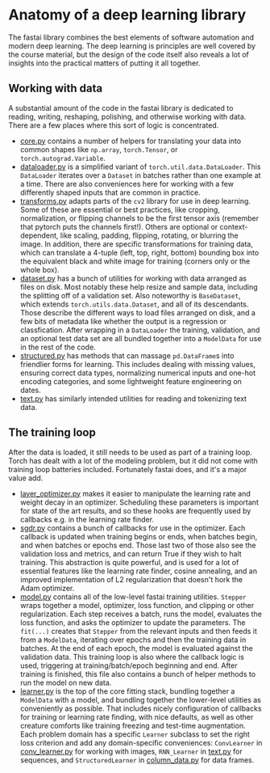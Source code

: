 # Anatomy of a deep learning library

The fastai library combines the best elements of software automation and modern deep learning. The deep learning is principles are well covered by the course material, but the design of the code itself also reveals a lot of insights into the practical matters of putting it all together.

## Working with data

A substantial amount of the code in the fastai library is dedicated to reading, writing, reshaping, polishing, and otherwise working with data. There are a few places where this sort of logic is concentrated.

* [core.py](../fastai/core.py) contains a number of helpers for translating your data into common shapes like `np.array`, `torch.Tensor`, or `torch.autograd.Variable`.
* [dataloader.py](../fastai/dataloader.py) is a simplified variant of `torch.util.data.DataLoader`. This `DataLoader` iterates over a `Dataset` in batches rather than one example at a time. There are also conveniences here for working with a few differently shaped inputs that are common in practice.
* [transforms.py](../fastai/transforms.py) adapts parts of the `cv2` library for use in deep learning. Some of these are essential or best practices, like cropping, normalization, or flipping channels to be the first tensor axis (remember that pytorch puts the channels first!). Others are optional or context-dependent, like scaling, padding, flipping, rotating, or blurring the image. In addition, there are specific transformations for training data, which can translate a 4-tuple (left, top, right, bottom) bounding box into the equivalent black and white image for training (corners only or the whole box).
* [dataset.py](../fastai/dataset.py) has a bunch of utilities for working with data arranged as files on disk. Most notably these help resize and sample data, including the splitting off of a validation set. Also noteworthy is `BaseDataset`, which extends `torch.utils.data.Dataset`, and all of its descendants. Those describe the different ways to load files arranged on disk, and a few bits of metadata like whether the output is a regression or classfication. After wrapping in a `DataLoader` the training, validation, and an optional test data set are all bundled together into a `ModelData` for use in the rest of the code.
* [structured.py](../fastai/structured.py) has methods that can massage `pd.DataFrame`s into friendlier forms for learning. This includes dealing with missing values, ensuring correct data types, normalizing numerical inputs and one-hot encoding categories, and some lightweight feature engineering on dates.
* [text.py](../fastai/text.py) has similarly intended utilities for reading and tokenizing text data.

## The training loop

After the data is loaded, it still needs to be used as part of a training loop. Torch has dealt with a lot of the modeling problem, but it did not come with training loop batteries included. Fortunately fastai does, and it's a major value add.

* [layer_optimizer.py](../fastai/layer_optimizer.py) makes it easier to manipulate the learning rate and weight decay in an optimizer. Scheduling these parameters is important for state of the art results, and so these hooks are frequently used by callbacks e.g. in the learning rate finder.
* [sgdr.py](../fastai/sgdr.py) contains a bunch of callbacks for use in the optimizer. Each callback is updated when training begins or ends, when batches begin, and when batches or epochs end. Those last two of those also see the validation loss and metrics, and can return True if they wish to halt training. This abstraction is quite powerful, and is used for a lot of essential features like the learning rate finder, cosine annealing, and an improved implementation of L2 regularization that doesn't hork the Adam optimizer.
* [model.py](../fastai/model.py) contains all of the low-level fastai training utilities. `Stepper` wraps together a model, optimizer, loss function, and clipping or other regularization. Each step receives a batch, runs the model, evaluates the loss function, and asks the optimizer to update the parameters. The `fit(...)` creates that `Stepper` from the relevant inputs and then feeds it from a `ModelData`, iterating over epochs and then the training data in batches. At the end of each epoch, the model is evaluated against the validation data. This training loop is also where the callback logic is used, triggering at training/batch/epoch beginning and end. After training is finished, this file also contains a bunch of helper methods to run the model on new data.
* [learner.py](../fastai/learner.py) is the top of the core fitting stack, bundling together a `ModelData` with a model, and bundling together the lower-level utilities as conveniently as possible. That includes nicely configuration of callbacks for training or learning rate finding, with nice defaults, as well as other creature comforts like training freezing and test-time augmentation. Each problem domain has a specific `Learner` subclass to set the right loss criterion and add any domain-specific conveniences: `ConvLearner` in [conv_learner.py](../fastai/conv_learner.py) for working with images, `RNN_Learner` in [text.py](../fastai/text.py) for sequences, and `StructuredLearner` in [column_data.py](../fastai/column_data.py) for data frames.
